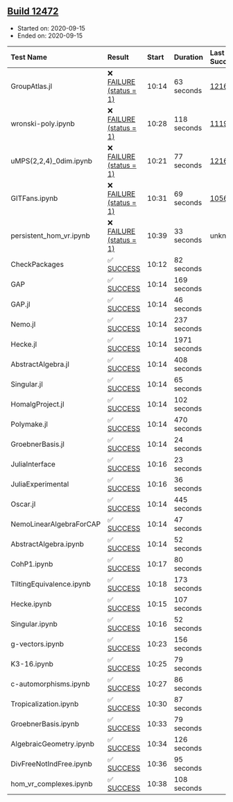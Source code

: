 ## [Build 12472](https://oscarci.mathematik.uni-kl.de/job/oscar/12472/)

* Started on: 2020-09-15
* Ended on: 2020-09-15

| Test Name    | Result | Start | Duration | Last Success | First Failure |
|:-------------|:-------|:------|:---------|:-------------|:--------------|
| GroupAtlas.jl | ❌ [FAILURE (status = 1)](https://oscarci.mathematik.uni-kl.de/job/oscar/12472/artifact/logs/build-12472/GroupAtlas.jl.log) | 10:14 | 63 seconds | [12167](https://oscarci.mathematik.uni-kl.de/job/oscar/12167/) | [12168](https://oscarci.mathematik.uni-kl.de/job/oscar/12168/) |
| wronski-poly.ipynb | ❌ [FAILURE (status = 1)](https://oscarci.mathematik.uni-kl.de/job/oscar/12472/artifact/logs/build-12472/wronski-poly.ipynb.log) | 10:28 | 118 seconds | [11192](https://oscarci.mathematik.uni-kl.de/job/oscar/11192/) | [11193](https://oscarci.mathematik.uni-kl.de/job/oscar/11193/) |
| uMPS(2,2,4)_0dim.ipynb | ❌ [FAILURE (status = 1)](https://oscarci.mathematik.uni-kl.de/job/oscar/12472/artifact/logs/build-12472/uMPS-2-2-4-_0dim.ipynb.log) | 10:21 | 77 seconds | [12167](https://oscarci.mathematik.uni-kl.de/job/oscar/12167/) | [12168](https://oscarci.mathematik.uni-kl.de/job/oscar/12168/) |
| GITFans.ipynb | ❌ [FAILURE (status = 1)](https://oscarci.mathematik.uni-kl.de/job/oscar/12472/artifact/logs/build-12472/GITFans.ipynb.log) | 10:31 | 69 seconds | [10566](https://oscarci.mathematik.uni-kl.de/job/oscar/10566/) | [10567](https://oscarci.mathematik.uni-kl.de/job/oscar/10567/) |
| persistent_hom_vr.ipynb | ❌ [FAILURE (status = 1)](https://oscarci.mathematik.uni-kl.de/job/oscar/12472/artifact/logs/build-12472/persistent_hom_vr.ipynb.log) | 10:39 | 33 seconds | unknown | unknown |
| CheckPackages | ✅ [SUCCESS](https://oscarci.mathematik.uni-kl.de/job/oscar/12472/artifact/logs/build-12472/CheckPackages.log) | 10:12 | 82 seconds |  |  |
| GAP | ✅ [SUCCESS](https://oscarci.mathematik.uni-kl.de/job/oscar/12472/artifact/logs/build-12472/GAP.log) | 10:14 | 169 seconds |  |  |
| GAP.jl | ✅ [SUCCESS](https://oscarci.mathematik.uni-kl.de/job/oscar/12472/artifact/logs/build-12472/GAP.jl.log) | 10:14 | 46 seconds |  |  |
| Nemo.jl | ✅ [SUCCESS](https://oscarci.mathematik.uni-kl.de/job/oscar/12472/artifact/logs/build-12472/Nemo.jl.log) | 10:14 | 237 seconds |  |  |
| Hecke.jl | ✅ [SUCCESS](https://oscarci.mathematik.uni-kl.de/job/oscar/12472/artifact/logs/build-12472/Hecke.jl.log) | 10:14 | 1971 seconds |  |  |
| AbstractAlgebra.jl | ✅ [SUCCESS](https://oscarci.mathematik.uni-kl.de/job/oscar/12472/artifact/logs/build-12472/AbstractAlgebra.jl.log) | 10:14 | 408 seconds |  |  |
| Singular.jl | ✅ [SUCCESS](https://oscarci.mathematik.uni-kl.de/job/oscar/12472/artifact/logs/build-12472/Singular.jl.log) | 10:14 | 65 seconds |  |  |
| HomalgProject.jl | ✅ [SUCCESS](https://oscarci.mathematik.uni-kl.de/job/oscar/12472/artifact/logs/build-12472/HomalgProject.jl.log) | 10:14 | 102 seconds |  |  |
| Polymake.jl | ✅ [SUCCESS](https://oscarci.mathematik.uni-kl.de/job/oscar/12472/artifact/logs/build-12472/Polymake.jl.log) | 10:14 | 470 seconds |  |  |
| GroebnerBasis.jl | ✅ [SUCCESS](https://oscarci.mathematik.uni-kl.de/job/oscar/12472/artifact/logs/build-12472/GroebnerBasis.jl.log) | 10:14 | 24 seconds |  |  |
| JuliaInterface | ✅ [SUCCESS](https://oscarci.mathematik.uni-kl.de/job/oscar/12472/artifact/logs/build-12472/JuliaInterface.log) | 10:16 | 23 seconds |  |  |
| JuliaExperimental | ✅ [SUCCESS](https://oscarci.mathematik.uni-kl.de/job/oscar/12472/artifact/logs/build-12472/JuliaExperimental.log) | 10:16 | 36 seconds |  |  |
| Oscar.jl | ✅ [SUCCESS](https://oscarci.mathematik.uni-kl.de/job/oscar/12472/artifact/logs/build-12472/Oscar.jl.log) | 10:14 | 445 seconds |  |  |
| NemoLinearAlgebraForCAP | ✅ [SUCCESS](https://oscarci.mathematik.uni-kl.de/job/oscar/12472/artifact/logs/build-12472/NemoLinearAlgebraForCAP.log) | 10:14 | 47 seconds |  |  |
| AbstractAlgebra.ipynb | ✅ [SUCCESS](https://oscarci.mathematik.uni-kl.de/job/oscar/12472/artifact/logs/build-12472/AbstractAlgebra.ipynb.log) | 10:14 | 52 seconds |  |  |
| CohP1.ipynb | ✅ [SUCCESS](https://oscarci.mathematik.uni-kl.de/job/oscar/12472/artifact/logs/build-12472/CohP1.ipynb.log) | 10:17 | 80 seconds |  |  |
| TiltingEquivalence.ipynb | ✅ [SUCCESS](https://oscarci.mathematik.uni-kl.de/job/oscar/12472/artifact/logs/build-12472/TiltingEquivalence.ipynb.log) | 10:18 | 173 seconds |  |  |
| Hecke.ipynb | ✅ [SUCCESS](https://oscarci.mathematik.uni-kl.de/job/oscar/12472/artifact/logs/build-12472/Hecke.ipynb.log) | 10:15 | 107 seconds |  |  |
| Singular.ipynb | ✅ [SUCCESS](https://oscarci.mathematik.uni-kl.de/job/oscar/12472/artifact/logs/build-12472/Singular.ipynb.log) | 10:16 | 52 seconds |  |  |
| g-vectors.ipynb | ✅ [SUCCESS](https://oscarci.mathematik.uni-kl.de/job/oscar/12472/artifact/logs/build-12472/g-vectors.ipynb.log) | 10:23 | 156 seconds |  |  |
| K3-16.ipynb | ✅ [SUCCESS](https://oscarci.mathematik.uni-kl.de/job/oscar/12472/artifact/logs/build-12472/K3-16.ipynb.log) | 10:25 | 79 seconds |  |  |
| c-automorphisms.ipynb | ✅ [SUCCESS](https://oscarci.mathematik.uni-kl.de/job/oscar/12472/artifact/logs/build-12472/c-automorphisms.ipynb.log) | 10:27 | 86 seconds |  |  |
| Tropicalization.ipynb | ✅ [SUCCESS](https://oscarci.mathematik.uni-kl.de/job/oscar/12472/artifact/logs/build-12472/Tropicalization.ipynb.log) | 10:30 | 87 seconds |  |  |
| GroebnerBasis.ipynb | ✅ [SUCCESS](https://oscarci.mathematik.uni-kl.de/job/oscar/12472/artifact/logs/build-12472/GroebnerBasis.ipynb.log) | 10:33 | 79 seconds |  |  |
| AlgebraicGeometry.ipynb | ✅ [SUCCESS](https://oscarci.mathematik.uni-kl.de/job/oscar/12472/artifact/logs/build-12472/AlgebraicGeometry.ipynb.log) | 10:34 | 126 seconds |  |  |
| DivFreeNotIndFree.ipynb | ✅ [SUCCESS](https://oscarci.mathematik.uni-kl.de/job/oscar/12472/artifact/logs/build-12472/DivFreeNotIndFree.ipynb.log) | 10:36 | 95 seconds |  |  |
| hom_vr_complexes.ipynb | ✅ [SUCCESS](https://oscarci.mathematik.uni-kl.de/job/oscar/12472/artifact/logs/build-12472/hom_vr_complexes.ipynb.log) | 10:38 | 108 seconds |  |  |
